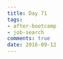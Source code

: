 ```yaml
---
title: Day 71 
tags: 
- after-bootcamp
- job-search
comments: true
date: 2016-09-12
---
```
























